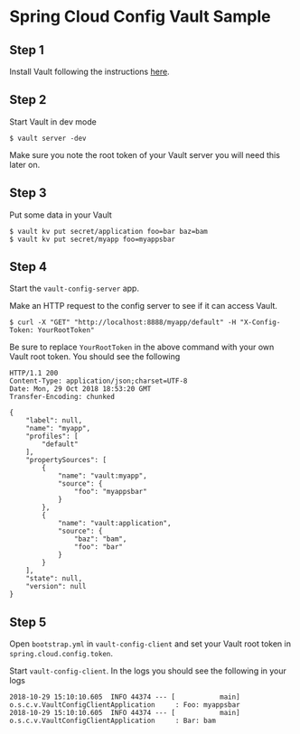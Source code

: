 # Spring Cloud Config Vault Sample

## Step 1

Install Vault following the instructions [here](https://learn.hashicorp.com/vault/getting-started/install).

## Step 2

Start Vault in dev mode
```
$ vault server -dev
```

Make sure you note the root token of your Vault server you will need this later on.

## Step 3

Put some data in your Vault

```
$ vault kv put secret/application foo=bar baz=bam
$ vault kv put secret/myapp foo=myappsbar
```

## Step 4

Start the `vault-config-server` app.

Make an HTTP request to the config server to see if it can access Vault.

```
$ curl -X "GET" "http://localhost:8888/myapp/default" -H "X-Config-Token: YourRootToken"
```

Be sure to replace `YourRootToken` in the above command with your own Vault root token.
You should see the following

```
HTTP/1.1 200
Content-Type: application/json;charset=UTF-8
Date: Mon, 29 Oct 2018 18:53:20 GMT
Transfer-Encoding: chunked

{
    "label": null,
    "name": "myapp",
    "profiles": [
        "default"
    ],
    "propertySources": [
        {
            "name": "vault:myapp",
            "source": {
                "foo": "myappsbar"
            }
        },
        {
            "name": "vault:application",
            "source": {
                "baz": "bam",
                "foo": "bar"
            }
        }
    ],
    "state": null,
    "version": null
}
```

## Step 5

Open `bootstrap.yml` in `vault-config-client` and set your Vault root token in `spring.cloud.config.token`.

Start `vault-config-client`.  In the logs you should see the following in your logs

```
2018-10-29 15:10:10.605  INFO 44374 --- [           main] o.s.c.v.VaultConfigClientApplication     : Foo: myappsbar
2018-10-29 15:10:10.605  INFO 44374 --- [           main] o.s.c.v.VaultConfigClientApplication     : Bar: bam
```


